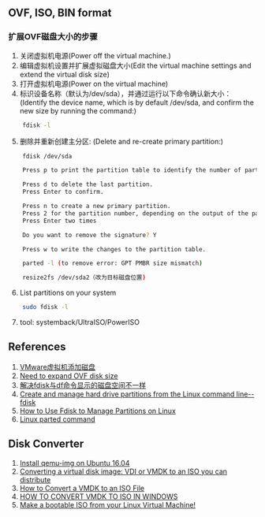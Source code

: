 ## OVF, ISO, BIN format

### 扩展OVF磁盘大小的步骤
1. 关闭虚拟机电源(Power off the virtual machine.)
2. 编辑虚拟机设置并扩展虚拟磁盘大小(Edit the virtual machine settings and extend the virtual disk size)
3. 打开虚拟机电源(Power on the virtual machine)
4. 标识设备名称（默认为/dev/sda），并通过运行以下命令确认新大小：(Identify the device name, which is by default /dev/sda, and confirm the new size by running the command:)
```bash
    fdisk -l 
```
5. 删除并重新创建主分区: (Delete and re-create primary partition:)
```bash
    fdisk /dev/sda

    Press p to print the partition table to identify the number of partitions. By default, there are 2: sda1 and sda2.

    Press d to delete the last partition.
    Press Enter to confirm.

    Press n to create a new primary partition.
    Press 2 for the partition number, depending on the output of the partition table print.
    Press Enter two times

    Do you want to remove the signature? Y

    Press w to write the changes to the partition table.

    parted -l (to remove error: GPT PMBR size mismatch)

    resize2fs /dev/sda2（改为目标磁盘位置)
```
6. List partitions on your system
```bash
    sudo fdisk -l
```
7. tool: systemback/UltraISO/PowerISO


## References
1. [VMware虚拟机添加磁盘](https://blog.csdn.net/u012331758/article/details/78285944)
2. [Need to expand OVF disk size](https://forum.xorux.com/discussion/60/need-to-expand-ovf-disk)
3. [解决fdisk与df命令显示的磁盘空间不一样](https://www.qiujiahui.com/2017/08/07/%E8%A7%A3%E5%86%B3fdisk%E4%B8%8Edf%E5%91%BD%E4%BB%A4%E6%98%BE%E7%A4%BA%E7%9A%84%E7%A3%81%E7%9B%98%E7%A9%BA%E9%97%B4%E4%B8%8D%E4%B8%80%E6%A0%B7/)
4. [Create and manage hard drive partitions from the Linux command line--fdisk](https://www.lifewire.com/linux-command-fdisk-4091540)
5. [How to Use Fdisk to Manage Partitions on Linux](https://www.howtogeek.com/106873/how-to-use-fdisk-to-manage-partitions-on-linux/)
6. [Linux parted command](https://www.computerhope.com/unix/parted.htm)

## Disk Converter
1. [Install qemu-img on Ubuntu 16.04](https://www.linuxdesk.com/2017/03/install-qemu-img-on-ubuntu-1604.html)
2. [Converting a virtual disk image: VDI or VMDK to an ISO you can distribute](https://www.turnkeylinux.org/blog/convert-vm-iso)
3. [How to Convert a VMDK to an ISO File](https://www.sevenbits.io/blog/iso/puredarwin/osx/2015/03/11/convert-to-iso.html)
4. [HOW TO CONVERT VMDK TO ISO IN WINDOWS](https://www.ilovefreesoftware.com/26/featured/how-to-convert-vmdk-to-iso-in-windows.html)
5. [Make a bootable ISO from your Linux Virtual Machine!](https://www.youtube.com/watch?v=2tUkmeDdXjM)